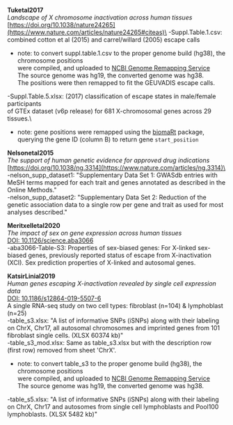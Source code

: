 **Tuketal2017**\
*Landscape of X chromosome inactivation across human tissues*\
[https://doi.org/10.1038/nature24265](https://www.nature.com/articles/nature24265#citeas)\
-Suppl.Table.1.csv: combined cotton et al (2015) and carrel/willard (2005) escape calls
 - note: to convert suppl.table.1.csv to the proper genome build (hg38), the chromosome positions\
were compiled, and uploaded to [NCBI Genome Remapping Service](https://www.ncbi.nlm.nih.gov/genome/tools/remap#)\
The source genome was hg19, the converted genome was hg38.\
The positions were then remapped to fit the GEUVADIS escape calls.

-Suppl.Table.5.xlsx: (2017) classification of escape states in male/female participants\
of GTEx dataset (v6p release) for 681 X-chromosomal genes across 29 tissues.\
 - note: gene positions were remapped using the [biomaRt](https://bioconductor.org/packages/release/bioc/vignettes/biomaRt/inst/doc/biomaRt.html) package,\
querying the gene ID (column B) to return gene `start_position`


**Nelsonetal2015**\
*The support of human genetic evidence for approved drug indications*\
[https://doi.org/10.1038/ng.3314](https://www.nature.com/articles/ng.3314)\
-nelson_supp_dataset1: "Supplementary Data Set 1: GWASdb entries with MeSH terms mapped for each trait and genes annotated as described in the Online Methods."\
-nelson_supp_dataset2: "Supplementary Data Set 2: Reduction of the genetic association data to a single row per gene and trait as used for most analyses described."


**Meritxelletal2020**\
*The impact of sex on gene expression across human tissues*\
[DOI: 10.1126/science.aba3066](https://science.sciencemag.org/content/369/6509/eaba3066)\
-aba3066-Table-S3: Properties of sex-biased genes: For X-linked sex-biased genes, previously reported status of escape from X-inactivation (XCI). Sex prediction properties of X-linked and autosomal genes.


**KatsirLinial2019**\
*Human genes escaping X-inactivation revealed by single cell expression data*\
[DOI: 10.1186/s12864-019-5507-6](https://doi.org/10.1186/s12864-019-5507-6)\
A single RNA-seq study on two cell types: fibroblast (n=104) & lymphoblast (n=25)\
-table_s3.xlsx: "A list of informative SNPs (iSNPs) along with their labeling on ChrX, Chr17, all autosomal chromosomes and imprinted genes from 101 fibroblast single cells. (XLSX 60374 kb)"\
-table_s3_mod.xlsx: Same as table_s3.xlsx but with the description row (first row) removed from sheet 'ChrX'.
  - note: to convert table_s3 to the proper genome build (hg38), the chromosome positions\
were compiled, and uploaded to [NCBI Genome Remapping Service](https://www.ncbi.nlm.nih.gov/genome/tools/remap#)\
The source genome was hg19, the converted genome was hg38.

-table_s5.xlsx: "A list of informative SNPs (iSNPs) along with their labeling on ChrX, Chr17 and autosomes from single cell lymphoblasts and Pool100 lymphoblasts. (XLSX 5482 kb)"
